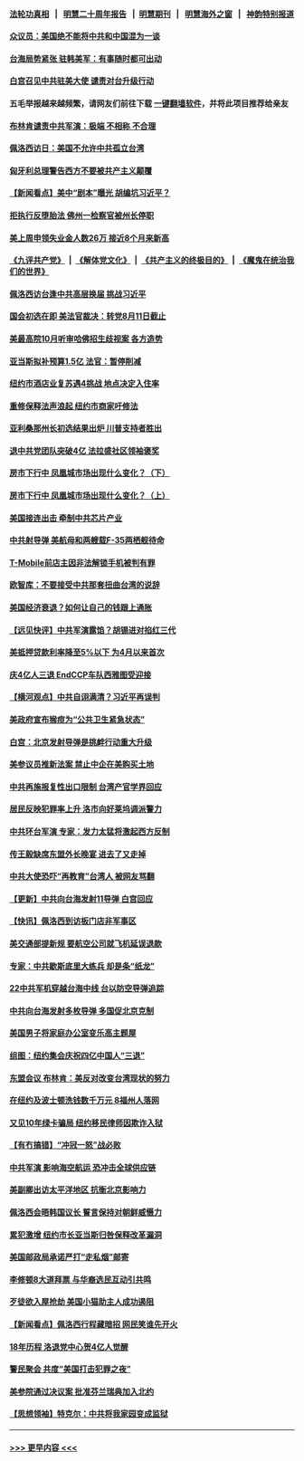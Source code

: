#### [法轮功真相](https://github.com/gfw-breaker/truth/blob/master/README.md?t=0) &nbsp;&nbsp;|&nbsp;&nbsp; [明慧二十周年报告](https://github.com/gfw-breaker/mh-reports/blob/master/README.md?t=0) &nbsp;&nbsp;|&nbsp;&nbsp;[明慧期刊](https://github.com/gfw-breaker/mh-qikan) &nbsp;&nbsp;|&nbsp;&nbsp; [明慧海外之窗](https://github.com/gfw-breaker/mh-news/blob/master/README.md?t=0) &nbsp;&nbsp;|&nbsp;&nbsp; [神韵特别报道](https://github.com/gfw-breaker/mh-news/blob/master/shenyun.md?t=0)
#### [众议员：美国绝不能将中共和中国混为一谈](../pages/nsc412/n13796423.md?t=08052251) 
#### [台海局势紧张 驻韩美军：有事随时都可出动](../pages/nsc412/n13796391.md?t=08052251) 
#### [白宫召见中共驻美大使 谴责对台升级行动](../pages/nsc412/n13796385.md?t=08052251) 
#### 五毛举报越来越频繁，请网友们前往下载 [一键翻墙软件](https://github.com/gfw-breaker/ssr-accounts)，并将此项目推荐给亲友
#### [布林肯谴责中共军演：极端 不相称 不合理](../pages/nsc412/n13796366.md?t=08052251) 
#### [佩洛西访日：美国不允许中共孤立台湾](../pages/nsc412/n13796343.md?t=08052251) 
#### [匈牙利总理警告西方不要被共产主义颠覆](../pages/nsc412/n13796273.md?t=08052251) 
#### [【新闻看点】美中“剧本”曝光 胡编坑习近平？](../pages/nsc412/n13795860.md?t=08052251) 
#### [拒执行反堕胎法 佛州一检察官被州长停职](../pages/nsc412/n13796115.md?t=08052251) 
#### [美上周申领失业金人数26万 接近8个月来新高](../pages/nsc412/n13795712.md?t=08052251) 
#### [《九评共产党》](https://github.com/begood0513/9ping.md/blob/master/README.md) &nbsp;|&nbsp; [《解体党文化》](../../../../jtdwh.md/blob/master/README.md)  &nbsp;|&nbsp; [《共产主义的终极目的》](../../../../gczydzjmd.md/blob/master/README.md) &nbsp;|&nbsp; [《魔鬼在统治我们的世界》](../../../../mgztzwmdsj.md/blob/master/README.md) 
#### [佩洛西访台逢中共高层换届 挑战习近平](../pages/nsc412/n13796168.md?t=08052251) 
#### [国会初选在即 美法官裁决：转党8月11日截止](../pages/nsc412/n13796099.md?t=08052251) 
#### [美最高院10月听审哈佛招生歧视案 各方造势](../pages/nsc412/n13795990.md?t=08052251) 
#### [亚当斯拟补预算1.5亿 法官：暂停削减](../pages/nsc412/n13796082.md?t=08052251) 
#### [纽约市酒店业复苏遇4挑战 地点决定入住率](../pages/nsc412/n13796063.md?t=08052251) 
#### [重修保释法声浪起 纽约市商家吁修法](../pages/nsc412/n13796066.md?t=08052251) 
#### [亚利桑那州长初选结果出炉 川普支持者胜出](../pages/nsc412/n13795879.md?t=08052251) 
#### [退中共党团队突破4亿 法拉盛社区领袖褒奖](../pages/nsc412/n13796091.md?t=08052251) 
#### [房市下行中 凤凰城市场出现什么变化？（下）](../pages/nsc412/n13796118.md?t=08052251) 
#### [房市下行中 凤凰城市场出现什么变化？（上）](../pages/nsc412/n13796041.md?t=08052251) 
#### [美国接连出击 牵制中共芯片产业](../pages/nsc412/n13795971.md?t=08052251) 
#### [中共射导弹 美航母和两艘载F-35两栖舰待命](../pages/nsc412/n13795926.md?t=08052251) 
#### [T-Mobile前店主因非法解锁手机被判有罪](../pages/nsc412/n13795949.md?t=08052251) 
#### [欧智库：不要接受中共那套扭曲台湾的说辞](../pages/nsc412/n13795852.md?t=08052251) 
#### [美国经济衰退？如何让自己的钱跟上通胀](../pages/nsc412/n13795899.md?t=08052251) 
#### [【远见快评】中共军演露馅？胡锡进对掐红三代](../pages/nsc412/n13795871.md?t=08052251) 
#### [美抵押贷款利率降至5%以下 为4月以来首次](../pages/nsc412/n13795781.md?t=08052251) 
#### [庆4亿人三退 EndCCP车队西雅图受迎接](../pages/nsc412/n13795858.md?t=08052251) 
#### [【横河观点】中共自诩满清？习近平再误判](../pages/nsc412/n13795866.md?t=08052251) 
#### [美政府宣布猴痘为“公共卫生紧急状态”](../pages/nsc412/n13795862.md?t=08052251) 
#### [白宫：北京发射导弹是挑衅行动重大升级](../pages/nsc412/n13795787.md?t=08052251) 
#### [美参议员推新法案 禁止中企在美购买土地](../pages/nsc412/n13795626.md?t=08052251) 
#### [中共再施报复性出口限制 台湾产官学界回应](../pages/nsc412/n13795779.md?t=08052251) 
#### [居民反映犯罪率上升 洛市向好莱坞调派警力](../pages/nsc412/n13795793.md?t=08052251) 
#### [中共环台军演 专家：发力太猛将激起西方反制](../pages/nsc412/n13795658.md?t=08052251) 
#### [传王毅缺席东盟外长晚宴 进去了又走掉](../pages/nsc412/n13795674.md?t=08052251) 
#### [中共大使恐吓“再教育”台湾人 被网友骂翻](../pages/nsc412/n13795733.md?t=08052251) 
#### [【更新】中共向台海发射11导弹 白宫回应](../pages/nsc412/n13795616.md?t=08052251) 
#### [【快讯】佩洛西到访板门店非军事区](../pages/nsc412/n13795722.md?t=08052251) 
#### [美交通部提新规 要航空公司就飞机延误退款](../pages/nsc412/n13795129.md?t=08052251) 
#### [专家：中共歇斯底里大练兵 却是条“纸龙”](../pages/nsc412/n13795695.md?t=08052251) 
#### [22中共军机穿越台海中线 台以防空导弹追踪](../pages/nsc412/n13795675.md?t=08052251) 
#### [中共向台海发射多枚导弹 多国促北京克制](../pages/nsc412/n13795642.md?t=08052251) 
#### [美国男子将家庭办公室变乐高主题屋](../pages/nsc412/n13795571.md?t=08052251) 
#### [组图：纽约集会庆祝四亿中国人“三退”](../pages/nsc412/n13795392.md?t=08052251) 
#### [东盟会议 布林肯：美反对改变台湾现状的努力](../pages/nsc412/n13795470.md?t=08052251) 
#### [在纽约及波士顿洗钱数千万元 8福州人落网](../pages/nsc412/n13795171.md?t=08052251) 
#### [又见10年绿卡骗局 纽约移民律师因欺诈入狱](../pages/nsc412/n13795134.md?t=08052251) 
#### [【有冇搞错】“冲冠一怒”战必败](../pages/nsc412/n13795285.md?t=08052251) 
#### [中共军演 影响海空航运 恐冲击全球供应链](../pages/nsc412/n13795437.md?t=08052251) 
#### [美副卿出访太平洋地区 抗衡北京影响力](../pages/nsc412/n13795412.md?t=08052251) 
#### [佩洛西会晤韩国议长 誓言保持对朝鲜威慑力](../pages/nsc412/n13795357.md?t=08052251) 
#### [累犯激增 纽约市长亚当斯归咎保释改革漏洞](../pages/nsc412/n13795167.md?t=08052251) 
#### [美国邮政局承诺严打“走私烟”邮寄](../pages/nsc412/n13795179.md?t=08052251) 
#### [李修顿8大道拜票 与华裔选民互动引共鸣](../pages/nsc412/n13795130.md?t=08052251) 
#### [歹徒欲入屋抢劫 美国小猫助主人成功遏阻](../pages/nsc412/n13795148.md?t=08052251) 
#### [【新闻看点】佩洛西行程藏暗招 网民笑谁先开火](../pages/nsc412/n13794998.md?t=08052251) 
#### [18年历程 洛退党中心贺4亿人觉醒](../pages/nsc412/n13795117.md?t=08052251) 
#### [警民聚会 共度“美国打击犯罪之夜”](../pages/nsc412/n13795067.md?t=08052251) 
#### [美参院通过决议案 批准芬兰瑞典加入北约](../pages/nsc412/n13794992.md?t=08052251) 
#### [【思想领袖】特克尔：中共将我家园变成监狱](../pages/nsc412/n13787877.md?t=08052251) 

----
#### [ >>> 更早内容 <<< ](../indexes/nsc412-earlier.md)
